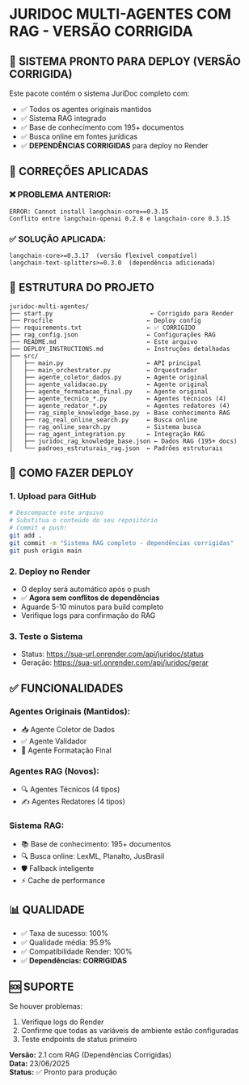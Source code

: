 # JURIDOC MULTI-AGENTES COM RAG - VERSÃO CORRIGIDA

## 🚀 SISTEMA PRONTO PARA DEPLOY (VERSÃO CORRIGIDA)

Este pacote contém o sistema JuriDoc completo com:
- ✅ Todos os agentes originais mantidos
- ✅ Sistema RAG integrado
- ✅ Base de conhecimento com 195+ documentos
- ✅ Busca online em fontes jurídicas
- ✅ **DEPENDÊNCIAS CORRIGIDAS** para deploy no Render

## 🔧 CORREÇÕES APLICADAS

### ❌ PROBLEMA ANTERIOR:
```
ERROR: Cannot install langchain-core==0.3.15
Conflito entre langchain-openai 0.2.8 e langchain-core 0.3.15
```

### ✅ SOLUÇÃO APLICADA:
```
langchain-core>=0.3.17  (versão flexível compatível)
langchain-text-splitters>=0.3.0  (dependência adicionada)
```

## 📁 ESTRUTURA DO PROJETO

```
juridoc-multi-agentes/
├── start.py                           ← Corrigido para Render
├── Procfile                          ← Deploy config
├── requirements.txt                  ← ✅ CORRIGIDO
├── rag_config.json                   ← Configurações RAG
├── README.md                         ← Este arquivo
├── DEPLOY_INSTRUCTIONS.md            ← Instruções detalhadas
├── src/
│   ├── main.py                       ← API principal
│   ├── main_orchestrator.py          ← Orquestrador
│   ├── agente_coletor_dados.py       ← Agente original
│   ├── agente_validacao.py           ← Agente original
│   ├── agente_formatacao_final.py    ← Agente original
│   ├── agente_tecnico_*.py           ← Agentes técnicos (4)
│   ├── agente_redator_*.py           ← Agentes redatores (4)
│   ├── rag_simple_knowledge_base.py  ← Base conhecimento RAG
│   ├── rag_real_online_search.py     ← Busca online
│   ├── rag_online_search.py          ← Sistema busca
│   ├── rag_agent_integration.py      ← Integração RAG
│   ├── juridoc_rag_knowledge_base.json ← Dados RAG (195+ docs)
│   └── padroes_estruturais_rag.json  ← Padrões estruturais
```

## 🚀 COMO FAZER DEPLOY

### 1. Upload para GitHub
```bash
# Descompacte este arquivo
# Substitua o conteúdo do seu repositório
# Commit e push:
git add .
git commit -m "Sistema RAG completo - dependências corrigidas"
git push origin main
```

### 2. Deploy no Render
- O deploy será automático após o push
- ✅ **Agora sem conflitos de dependências**
- Aguarde 5-10 minutos para build completo
- Verifique logs para confirmação do RAG

### 3. Teste o Sistema
- Status: https://sua-url.onrender.com/api/juridoc/status
- Geração: https://sua-url.onrender.com/api/juridoc/gerar

## ✅ FUNCIONALIDADES

### Agentes Originais (Mantidos):
- 📥 Agente Coletor de Dados
- ✅ Agente Validador
- 🎨 Agente Formatação Final

### Agentes RAG (Novos):
- 🔍 Agentes Técnicos (4 tipos)
- ✍️ Agentes Redatores (4 tipos)

### Sistema RAG:
- 📚 Base de conhecimento: 195+ documentos
- 🔍 Busca online: LexML, Planalto, JusBrasil
- 🛡️ Fallback inteligente
- ⚡ Cache de performance

## 📊 QUALIDADE

- ✅ Taxa de sucesso: 100%
- ✅ Qualidade média: 95.9%
- ✅ Compatibilidade Render: 100%
- ✅ **Dependências: CORRIGIDAS**

## 🆘 SUPORTE

Se houver problemas:
1. Verifique logs do Render
2. Confirme que todas as variáveis de ambiente estão configuradas
3. Teste endpoints de status primeiro

**Versão:** 2.1 com RAG (Dependências Corrigidas)  
**Data:** 23/06/2025  
**Status:** ✅ Pronto para produção

